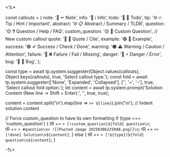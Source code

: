 <%*

const callouts = {
   note:     '🔵 ✏ Note',
   info:     '🔵 ℹ Info',
   todo:     '🔵 🔳 Todo',
   tip:      '🌐 🔥 Tip / Hint / Important',
   abstract: '🌐 📋 Abstract / Summary / TLDR',
   question: '🟡 ❓ Question / Help / FAQ',
   custom_question: '🟡 📝 Custom Question',  // New custom callout
   quote:    '🔘 💬 Quote / Cite',
   example:  '🟣 📑 Example',
   success:  '🟢 ✔ Success / Check / Done',
   warning:  '🟠 ⚠ Warning / Caution / Attention',
   failure:  '🔴 ❌ Failure / Fail / Missing',
   danger:   '🔴 ⚡ Danger / Error',
   bug:      '🔴 🐞 Bug',
};

const type = await tp.system.suggester(Object.values(callouts), Object.keys(callouts), true, 'Select callout type.');
const fold = await tp.system.suggester(['None', 'Expanded', 'Collapsed'], ['', '+', '-'], true, 'Select callout fold option.');
let content = await tp.system.prompt('Solution Content (New line -> Shift + Enter):', '', true, true);

content = content.split('\n').map(line => `>> ${line}`).join('\n');  // Indent solution content

// Force custom_question to have its own formatting
if (type === 'custom_question') {
   tR += `> [!custom_question]${fold} question\n`;  
   tR += `> #question\n> ![[Pasted image 20250306225048.png]]\n`;
   tR += `>> [!done] Solution\n${content}`;
} else {
   tR += `> [!${type}]${fold} question\n${content}`;
}

-%>
